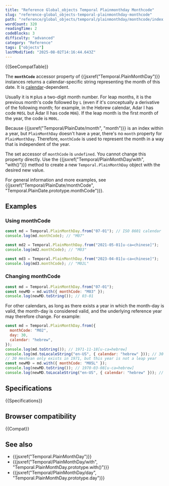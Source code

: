 ```yaml
---
title: "Reference Global_objects Temporal Plainmonthday Monthcode"
slug: "reference-global_objects-temporal-plainmonthday-monthcode"
path: "reference/global_objects/temporal/plainmonthday/monthcode/index.md"
wordCount: 320
readingTime: 2
codeBlocks: 3
difficulty: "advanced"
category: "Reference"
tags: ["objects"]
lastModified: "2025-08-02T14:16:44.643Z"
---
```



{{SeeCompatTable}}

The **`monthCode`** accessor property of {{jsxref("Temporal.PlainMonthDay")}} instances returns a calendar-specific string representing the month of this date. It is [calendar](/en-US/docs/Web/JavaScript/Reference/Global_Objects/Temporal#calendars)-dependent.

Usually it is `M` plus a two-digit month number. For leap months, it is the previous month's code followed by `L` (even if it's conceptually a derivative of the following month; for example, in the Hebrew calendar, Adar I has code `M05L` but Adar II has code `M06`). If the leap month is the first month of the year, the code is `M00L`.

Because {{jsxref("Temporal/PlainDate/month", "month")}} is an index within a year, but `PlainMonthDay` doesn't have a year, there's no `month` property for `PlainMonthDay`. Therefore, `monthCode` is used to represent the month in a way that is independent of the year.

The set accessor of `monthCode` is `undefined`. You cannot change this property directly. Use the {{jsxref("Temporal/PlainMonthDay/with", "with()")}} method to create a new `Temporal.PlainMonthDay` object with the desired new value.

For general information and more examples, see {{jsxref("Temporal/PlainDate/monthCode", "Temporal.PlainDate.prototype.monthCode")}}.

## Examples

### Using monthCode

```js
const md = Temporal.PlainMonthDay.from("07-01"); // ISO 8601 calendar
console.log(md.monthCode); // "M07"

const md2 = Temporal.PlainMonthDay.from("2021-05-01[u-ca=chinese]");
console.log(md2.monthCode); // "M03"

const md3 = Temporal.PlainMonthDay.from("2023-04-01[u-ca=chinese]");
console.log(md3.monthCode); // "M02L"
```

### Changing monthCode

```js
const md = Temporal.PlainMonthDay.from("07-01");
const newMD = md.with({ monthCode: "M03" });
console.log(newMD.toString()); // 03-01
```

For other calendars, as long as there exists a year in which the month-day is valid, the month-day is considered valid, and the underlying reference year may therefore change. For example:

```js
const md = Temporal.PlainMonthDay.from({
  monthCode: "M02",
  day: 30,
  calendar: "hebrew",
});
console.log(md.toString()); // 1971-11-18[u-ca=hebrew]
console.log(md.toLocaleString("en-US", { calendar: "hebrew" })); // 30 Heshvan
// 30 Heshvan only exists in 1971, but this year is not a leap year
const newMD = md.with({ monthCode: "M05L" });
console.log(newMD.toString()); // 1970-03-08[u-ca=hebrew]
console.log(newMD.toLocaleString("en-US", { calendar: "hebrew" })); // 30 Adar I
```

## Specifications

{{Specifications}}

## Browser compatibility

{{Compat}}

## See also

- {{jsxref("Temporal.PlainMonthDay")}}
- {{jsxref("Temporal/PlainMonthDay/with", "Temporal.PlainMonthDay.prototype.with()")}}
- {{jsxref("Temporal/PlainMonthDay/day", "Temporal.PlainMonthDay.prototype.day")}}
